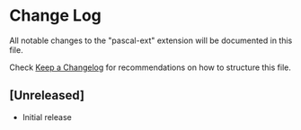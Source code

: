 # Change Log

All notable changes to the "pascal-ext" extension will be documented in this file.

Check [Keep a Changelog](http://keepachangelog.com/) for recommendations on how to structure this file.

## [Unreleased]

- Initial release
